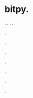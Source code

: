 # bitpy.
.
.
.
.












.






















































.
























.



























.

















































































.































































.































































































.







